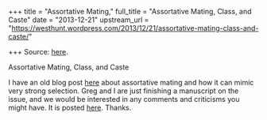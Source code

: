 +++
title = "Assortative Mating,"
full_title = "Assortative Mating, Class, and Caste"
date = "2013-12-21"
upstream_url = "https://westhunt.wordpress.com/2013/12/21/assortative-mating-class-and-caste/"

+++
Source: [here](https://westhunt.wordpress.com/2013/12/21/assortative-mating-class-and-caste/).

Assortative Mating, Class, and Caste

I have an old blog post
[here](https://westhunt.wordpress.com/2012/01/13/class-caste-and-genes/)
about assortative mating and how it can mimic very strong selection.
Greg and I are just finishing a manuscript on the issue, and we would be
interested in any comments and criticisms you might have. It is posted
[here](https://dl.dropboxusercontent.com/u/163075/Oakland.roughdraft.pdf).
Thanks.
